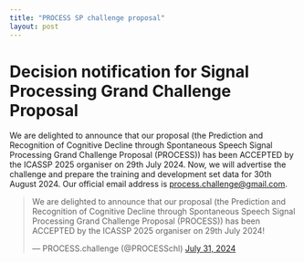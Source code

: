 ```yaml
---
title: "PROCESS SP challenge proposal"
layout: post
---
```



# Decision notification for Signal Processing Grand Challenge Proposal 

We are delighted to announce that our proposal (the Prediction and Recognition of Cognitive Decline through Spontaneous Speech Signal Processing Grand Challenge Proposal (PROCESS)) has been ACCEPTED by the ICASSP 2025 organiser on 29th July 2024. Now, we will advertise the challenge and prepare the training and development set data for 30th August 2024. Our official email address is [process.challenge@gmail.com](mailto:process.challenge@gmail.com). 

<p style='text-align: right;'> <blockquote class="twitter-tweet"><p lang="en" dir="ltr">We are delighted to announce that our proposal (the Prediction and Recognition of Cognitive Decline through Spontaneous Speech Signal Processing Grand Challenge Proposal (PROCESS)) has been ACCEPTED by the ICASSP 2025 organiser on 29th July 2024!</p>&mdash; PROCESS.challenge (@PROCESSchl) <a href="https://twitter.com/PROCESSchl/status/1818645199549051034?ref_src=twsrc%5Etfw">July 31, 2024</a></blockquote> <script async src="https://platform.twitter.com/widgets.js" charset="utf-8"> </p>